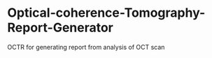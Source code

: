 # Optical-coherence-Tomography-Report-Generator
OCTR for generating report from analysis of OCT scan
